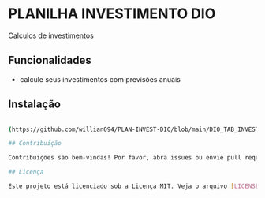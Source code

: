 # PLANILHA INVESTIMENTO DIO

Calculos de investimentos 

## Funcionalidades

- calcule seus investimentos com previsões anuais

## Instalação

```bash

(https://github.com/willian094/PLAN-INVEST-DIO/blob/main/DIO_TAB_INVEST.xlsx)

## Contribuição

Contribuições são bem-vindas! Por favor, abra issues ou envie pull requests para quaisquer alterações.

## Licença

Este projeto está licenciado sob a Licença MIT. Veja o arquivo [LICENSE](LICENSE) para mais informações.
